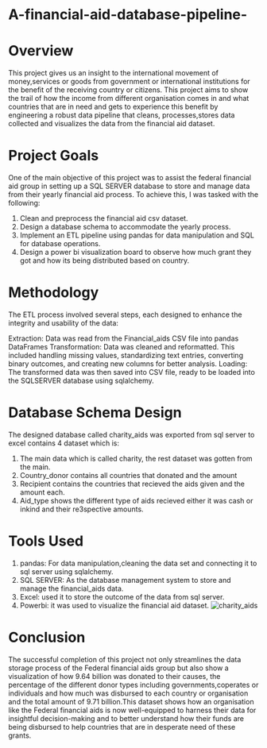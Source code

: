 # A-financial-aid-database-pipeline-

# Overview

This project gives us an insight to the international movement of money,services or goods from
government or international institutions for the benefit of the receiving country or citizens.
This project aims to show the trail of how the income from different organisation comes in and
what countries that are in need and  gets to experience this benefit by engineering a robust data pipeline that
cleans, processes,stores data collected and visualizes the data from the financial aid dataset.


# Project Goals

One of the main objective of this project was to assist the federal financial aid group in setting up a SQL SERVER database to store and manage data from their yearly financial aid process. To achieve this, I was tasked with the following:
1. Clean and preprocess the financial aid csv dataset.
2. Design a database schema to accommodate the yearly process.
3. Implement an ETL pipeline using pandas for data manipulation and SQL for database operations.
4. Design a power bi visualization board to observe how much grant they got and how its being distributed based on country.

# Methodology
The ETL process involved several steps, each designed to enhance the integrity and usability of the data:

Extraction: Data was read from the Financial_aids CSV file into pandas DataFrames
Transformation: Data was cleaned and reformatted. This included handling missing values, standardizing text entries, converting binary outcomes, and creating new columns for better analysis.
Loading: The transformed data was then saved into CSV file, ready to be loaded into the SQLSERVER database using sqlalchemy.

# Database Schema Design
The designed database called charity_aids was exported from sql server to excel contains 4 dataset which is:

1. The main data which is called charity, the rest dataset was gotten from the main.
2. Country_donor contains all countries that donated and the amount
3. Recipient contains the countries that recieved the aids given and the amount each.
4. Aid_type shows the different type of aids recieved either it was cash or inkind and their re3spective amounts.



# Tools Used
1. pandas: For data manipulation,cleaning the data set and connecting it to sql server using sqlalchemy.
2. SQL SERVER: As the database management system to store and manage the financial_aids data.
3. Excel: used it to store the outcome of the data from sql server.
4. Powerbi: it was used  to visualize the financial aid dataset.
![charity_aids](https://github.com/user-attachments/assets/e87f9d50-a361-4b03-9e38-23f45c9e8537)


# Conclusion
The successful completion of this project not only streamlines the data storage process of the Federal financial aids group but also show a visualization of how
9.64 billion was donated to their causes, the percentage of the different donor types including governments,coperates or individuals and how much was disbursed to each country or organisation  and the total amount of 9.71 billion.This dataset shows how an organisation like the Federal financial aids is now well-equipped to harness their data for insightful decision-making and to better understand how their funds are being disbursed to help countries that are in desperate need of these grants.


